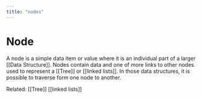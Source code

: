 ```yaml
---
title: "nodes"
---
```

# Node
A node is a simple data item or value where it is an individual part of a larger [[Data Structure]]. Nodes contain data and one of more links to other nodes used to represent a [[Tree]] or [[linked lists]]. In those data structures, it is possible to traverse form one node to another.

Related: [[Tree]] [[linked lists]]